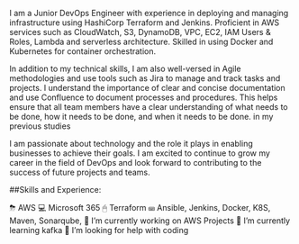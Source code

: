 
I am a Junior DevOps Engineer with experience in deploying and managing infrastructure using HashiCorp Terraform and Jenkins. Proficient in AWS services such as CloudWatch, S3, DynamoDB, VPC, EC2, IAM Users & Roles, Lambda and serverless architecture. Skilled in using Docker and Kubernetes for container orchestration.

In addition to my technical skills, I am also well-versed in Agile methodologies and use tools such as Jira to manage and track tasks and projects. I understand the importance of clear and concise documentation and use Confluence to document processes and procedures. This helps ensure that all team members have a clear understanding of what needs to be done, how it needs to be done, and when it needs to be done.
in my previous studies

I am passionate about technology and the role it plays in enabling businesses to achieve their goals. I am excited to continue to grow my career in the field of DevOps and look forward to contributing to the success of future projects and teams.


##Skills and Experience:

⛈ AWS
💻 Microsoft 365
🖱 Terraform
⌨ Ansible, Jenkins, Docker, K8S, Maven, Sonarqube,
🔭 I’m currently working on AWS Projects
🌱 I’m currently learning kafka
🤔 I’m looking for help with coding










<!---
nnavindevops/nnavindevops is a ✨ special ✨ repository because its `README.md` (this file) appears on your GitHub profile.
You can click the Preview link to take a look at your changes.
--->

